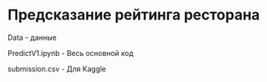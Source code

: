 # Предсказание рейтинга ресторана

Data - данные

PredictV1.ipynb - Весь основной код

submission.csv - Для Kaggle
